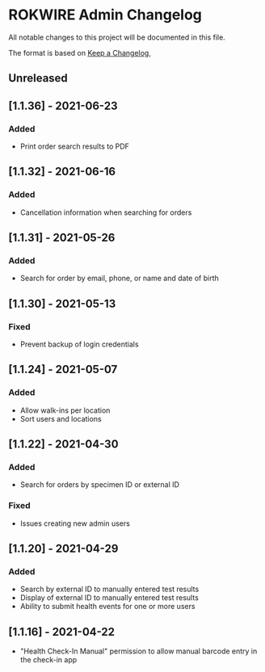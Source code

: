 # ROKWIRE Admin Changelog
All notable changes to this project will be documented in this file.

The format is based on [Keep a Changelog](https://keepachangelog.com/en/1.0.0/),

## Unreleased

## [1.1.36] - 2021-06-23
### Added
- Print order search results to PDF

## [1.1.32] - 2021-06-16
### Added
- Cancellation information when searching for orders

## [1.1.31] - 2021-05-26
### Added
- Search for order by email, phone, or name and date of birth

## [1.1.30] - 2021-05-13
### Fixed
- Prevent backup of login credentials

## [1.1.24] - 2021-05-07
### Added
- Allow walk-ins per location
- Sort users and locations

## [1.1.22] - 2021-04-30
### Added
- Search for orders by specimen ID or external ID
### Fixed
- Issues creating new admin users

## [1.1.20] - 2021-04-29
### Added
- Search by external ID to manually entered test results
- Display of external ID to manually entered test results
- Ability to submit health events for one or more users

## [1.1.16] - 2021-04-22
- "Health Check-In Manual" permission to allow manual barcode entry in the check-in app
